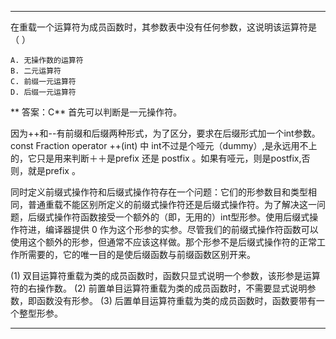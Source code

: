 ***
在重载一个运算符为成员函数时，其参数表中没有任何参数，这说明该运算符是 （ ）
```
A. 无操作数的运算符
B. 二元运算符
C. 前缀一元运算符
D. 后缀一元运算符
```
** 答案：C**
首先可以判断是一元操作符。

因为++和--有前缀和后缀两种形式，为了区分，要求在后缀形式加一个int参数。  const Fraction operator ++(int)   中 int不过是个哑元（dummy）,是永远用不上的，它只是用来判断＋＋是prefix  还是  postfix  。如果有哑元，则是postfix,否则，就是prefix 。

同时定义前缀式操作符和后缀式操作符存在一个问题：它们的形参数目和类型相同，普通重载不能区别所定义的前缀式操作符还是后缀式操作符。为了解决这一问题，后缀式操作符函数接受一个额外的（即，无用的）int型形参。使用后缀式操作符进，编译器提供 0 作为这个形参的实参。尽管我们的前缀式操作符函数可以使用这个额外的形参，但通常不应该这样做。那个形参不是后缀式操作符的正常工作所需要的，它的唯一目的是使后缀函数与前缀函数区别开来。

(1) 双目运算符重载为类的成员函数时，函数只显式说明一个参数，该形参是运算符的右操作数。
(2) 前置单目运算符重载为类的成员函数时，不需要显式说明参数，即函数没有形参。
(3) 后置单目运算符重载为类的成员函数时，函数要带有一个整型形参。
***
